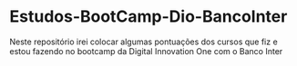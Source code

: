 # Estudos-BootCamp-Dio-BancoInter
Neste repositório irei colocar algumas pontuações dos cursos que fiz e estou fazendo no bootcamp da Digital Innovation One com o Banco Inter
